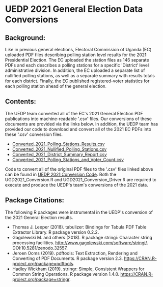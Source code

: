 # UEDP 2021 General Election Data Conversions
## Background:
Like in previous general elections, Electoral Commission of Uganda (EC) uploaded PDF files describing polling station level results for the 2021 Presidential Election. The EC uploaded the station files as 146 separate PDFs and each describes a polling stations for a specific 'District' level administrative division. In addition, the EC uploaded a separate list of nullified polling stations, as well as a separate summary with results totals for each district. Finally, the EC published registered-voter statistics for each polling station ahead of the general election.

## Contents:
The UEDP team converted all of the EC's 2021 General Election PDF publications into machine-readable '.csv' files. Our conversions of these documents are provided via the links below. In addition, the UEDP team has provided our code to download and convert all of the 2021 EC PDFs into these '.csv' conversion files.
* [Converted_2021_Polling_Stations_Results.csv](...)
* [Converted_2021_Nullified_Polling_Stations.csv](...)
* [Converted_2021_District_Summary_Report.csv](...)
* [Converted_2021_Polling_Stations_and_Voter_Count.csv](...)

Code to convert all of the original PDF files to the '.csv' files linked above can be found in [UEDP 2021 Conversion Code](...). Both the UGD2021_Conversion.R and UGD2021_Conversion_Driver.R are required to execute and produce the UEDP's team's conversions of the 2021 data.

## Package Citations:
The following R packages were instrumental in the UEDP's conversion of the 2021 General Election results.
* Thomas J. Leeper (2018). tabulizer: Bindings for Tabula PDF Table Extractor Library. R package version 0.2.2.
* Gagolewski M. and others (2018). R package stringi: Character string processing facilities. http://www.gagolewski.com/software/stringi/. DOI:10.5281/zenodo.32557.
* Jeroen Ooms (2019). pdftools: Text Extraction, Rendering and Converting of PDF Documents. R package version 2.3.
  https://CRAN.R-project.org/package=pdftools.
* Hadley Wickham (2019). stringr: Simple, Consistent Wrappers for Common String Operations. R package version 1.4.0. https://CRAN.R-project.org/package=stringr.

